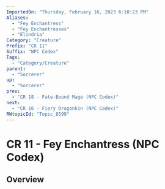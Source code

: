 ```yaml
---
ImportedOn: "Thursday, February 16, 2023 6:10:23 PM"
Aliases:
  - "Fey Enchantress"
  - "Fey Enchantresses"
  - "Elindria"
Category: "Creature"
Prefix: "CR 11"
Suffix: "NPC Codex"
Tags:
  - "Category/Creature"
parent:
  - "Sorcerer"
up:
  - "Sorcerer"
prev:
  - "CR 18 - Fate-Bound Mage (NPC Codex)"
next:
  - "CR 16 - Fiery Dragonkin (NPC Codex)"
RWtopicId: "Topic_8599"
---
```

# CR 11 - Fey Enchantress (NPC Codex)
## Overview
